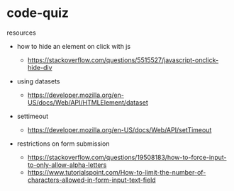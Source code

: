# code-quiz

resources

- how to hide an element on click with js
  - https://stackoverflow.com/questions/5515527/javascript-onclick-hide-div

- using datasets
  - https://developer.mozilla.org/en-US/docs/Web/API/HTMLElement/dataset

- settimeout
  - https://developer.mozilla.org/en-US/docs/Web/API/setTimeout

- restrictions on form submission
  - https://stackoverflow.com/questions/19508183/how-to-force-input-to-only-allow-alpha-letters
  - https://www.tutorialspoint.com/How-to-limit-the-number-of-characters-allowed-in-form-input-text-field